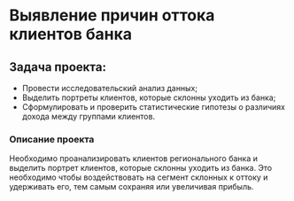 # Выявление причин оттока клиентов банка

## Задача проекта: 
+ Провести исследовательский анализ данных;
+ Выделить портреты клиентов, которые склонны уходить из банка;
+ Сформулировать и проверить статистические гипотезы о различиях дохода между группами клиентов.


### Описание проекта
Необходимо проанализировать клиентов регионального банка и выделить портрет клиентов, 
которые склонны уходить из банка. Это необходимо чтобы воздействовать на сегмент 
склонных к оттоку и удерживать его, тем самым сохраняя или увеличивая прибыль.